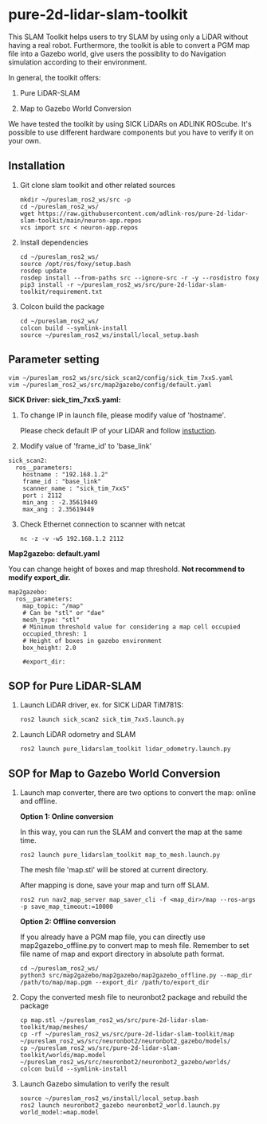 # pure-2d-lidar-slam-toolkit

This SLAM Toolkit helps users to try SLAM by using only a LiDAR without having a real robot. Furthermore, the toolkit is able to convert a PGM map file into a Gazebo world, give users the possiblity to do Navigation simulation according to their environment.

In general, the toolkit offers:

1. Pure LiDAR-SLAM 

2. Map to Gazebo World Conversion

We have tested the toolkit by using SICK LiDARs on ADLINK ROScube. It's possible to use different hardware components but you have to verify it on your own.

## Installation

1. Git clone slam toolkit and other related sources
    ```
    mkdir ~/pureslam_ros2_ws/src -p
    cd ~/pureslam_ros2_ws/
    wget https://raw.githubusercontent.com/adlink-ros/pure-2d-lidar-slam-toolkit/main/neuron-app.repos
    vcs import src < neuron-app.repos 

    ```

2. Install dependencies
    ```
    cd ~/pureslam_ros2_ws/
    source /opt/ros/foxy/setup.bash
    rosdep update
    rosdep install --from-paths src --ignore-src -r -y --rosdistro foxy
    pip3 install -r ~/pureslam_ros2_ws/src/pure-2d-lidar-slam-toolkit/requirement.txt
    ```

3. Colcon build the package
    ```
    cd ~/pureslam_ros2_ws/
    colcon build --symlink-install 
    source ~/pureslam_ros2_ws/install/local_setup.bash
    ```
## Parameter setting
```
vim ~/pureslam_ros2_ws/src/sick_scan2/config/sick_tim_7xxS.yaml
vim ~/pureslam_ros2_ws/src/map2gazebo/config/default.yaml 
```
**SICK Driver: sick_tim_7xxS.yaml:**

1. To change IP in launch file, please modify value of 'hostname'.

    Please check default IP of your LiDAR and follow [instuction](https://github.com/SICKAG/sick_scan2).

2. Modify value of 'frame_id' to 'base_link'
```
sick_scan2:
  ros__parameters:
    hostname : "192.168.1.2"
    frame_id : "base_link"
    scanner_name : "sick_tim_7xxS"
    port : 2112
    min_ang : -2.35619449
    max_ang : 2.35619449
```
3. Check Ethernet connection to scanner with netcat
    ```
    nc -z -v -w5 192.168.1.2 2112
    ```
**Map2gazebo: default.yaml**

You can change height of boxes and map threshold. **Not recommend to modify export_dir.**
```
map2gazebo:
  ros__parameters:
    map_topic: "/map"
    # Can be "stl" or "dae"
    mesh_type: "stl"
    # Minimum threshold value for considering a map cell occupied
    occupied_thresh: 1
    # Height of boxes in gazebo environment
    box_height: 2.0

    #export_dir: 
```

## SOP for Pure LiDAR-SLAM 

1. Launch LiDAR driver, ex. for SICK LiDAR TiM781S:
    ```
    ros2 launch sick_scan2 sick_tim_7xxS.launch.py  
    ```

2. Launch LiDAR odometry and SLAM
    ```
    ros2 launch pure_lidarslam_toolkit lidar_odometry.launch.py 
    ```

## SOP for Map to Gazebo World Conversion

1. Launch map converter, there are two options to convert the map: online and offline.

    **Option 1: Online conversion**

    In this way, you can run the SLAM and convert the map at the same time.

    ```    
    ros2 launch pure_lidarslam_toolkit map_to_mesh.launch.py 
    ```
    
    The mesh file 'map.stl' will be stored at current directory.
 
    After mapping is done, save your map and turn off SLAM.

    ```
    ros2 run nav2_map_server map_saver_cli -f <map_dir>/map --ros-args -p save_map_timeout:=10000
    ```

    **Option 2: Offline conversion**

    If you already have a PGM map file, you can directly use map2gazebo_offline.py  to convert map to mesh file. Remember to set file name of map and export directory in absolute path format.

    ```
    cd ~/pureslam_ros2_ws/
    python3 src/map2gazebo/map2gazebo/map2gazebo_offline.py --map_dir /path/to/map/map.pgm --export_dir /path/to/export_dir
    ```

2. Copy the converted mesh file to neuronbot2 package and rebuild the package

    ```
    cp map.stl ~/pureslam_ros2_ws/src/pure-2d-lidar-slam-toolkit/map/meshes/
    cp -rf ~/pureslam_ros2_ws/src/pure-2d-lidar-slam-toolkit/map ~/pureslam_ros2_ws/src/neuronbot2/neuronbot2_gazebo/models/
    cp ~/pureslam_ros2_ws/src/pure-2d-lidar-slam-toolkit/worlds/map.model ~/pureslam_ros2_ws/src/neuronbot2/neuronbot2_gazebo/worlds/    
    colcon build --symlink-install
    ```
3. Launch Gazebo simulation to verify the result

    ```
    source ~/pureslam_ros2_ws/install/local_setup.bash
    ros2 launch neuronbot2_gazebo neuronbot2_world.launch.py world_model:=map.model
    ```
    



